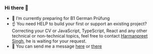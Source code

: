### Hi there 👋

- 🌱 I’m currently preparing for B1 German Prüfung
- :point_up: You need HELP to build your first or support an existing project? Correcting your CV or JavaScript, TypeScript, React and any other technical or non-technical topics, feel free to contact [Harmanpreet Singh](https://github.com/harman052), he is waiting for your request.
- 💬 You can send me a message [here](https://bit.ly/3043HuX) or [there](https://discord.gg/jWyDVX3e4w)
